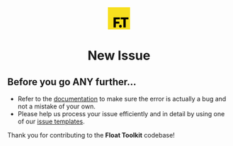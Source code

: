 <div align="center" style="margin-bottom: 0.5rem">
	<img src="https://raw.githubusercontent.com/float-toolkit/core/HEAD/media/ftlogo.svg" width="50" />
</div>

<h1 align="center">New Issue</h1>

## Before you go ANY further...

-   Refer to the [documentation](https://float-toolkit.web.app) to make sure the error is actually a bug and not a mistake of your
    own.
-   Please help us process your issue efficiently and in detail by using one of our
    [issue templates](https://github.com/float-toolkit/core/issues/new/choose).

Thank you for contributing to the **Float Toolkit** codebase!
